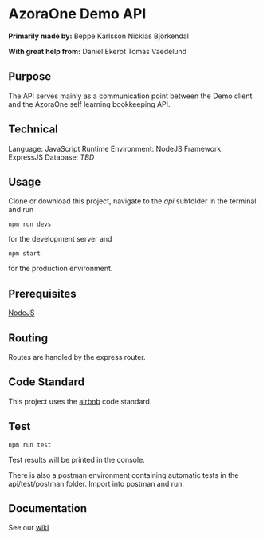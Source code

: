 # AzoraOne Demo API
**Primarily made by:**
Beppe Karlsson
Nicklas Björkendal

**With great help from:**
Daniel Ekerot
Tomas Vaedelund

## Purpose
The API serves mainly as a communication point between the Demo client and the AzoraOne self learning bookkeeping API.

## Technical
Language: JavaScript
Runtime Environment: NodeJS
Framework: ExpressJS
Database: *TBD*

## Usage
Clone or download this project, navigate to the *api* subfolder in the terminal and run
```
npm run devs
```
for the development server and
```
npm start
```
for the production environment.

## Prerequisites
[NodeJS](https://nodejs.org/en/)

## Routing
Routes are handled by the express router.

## Code Standard
This project uses the [airbnb](https://github.com/airbnb/javascript) code standard.

## Test
```
npm run test
```
Test results will be printed in the console.

There is also a postman environment containing automatic tests in the api/test/postman folder. Import into postman and run.

## Documentation
See our [wiki](https://github.com/Ekerot/arkimera-robotics-project/wiki)